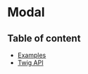 # Modal <Badges :texts="badges" />

<script setup>
  import pkg from '@studiometa/ui/molecules/Modal/package.json';
  const badges = [`v${pkg.version}`, 'Twig', 'JS'];
</script>

## Table of content

- [Examples](./examples.html)
- [Twig API](./twig-api.html)
